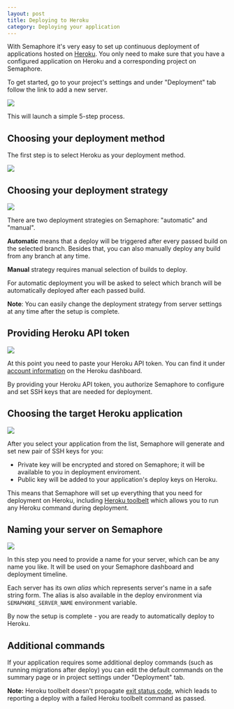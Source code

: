 ```yaml
---
layout: post
title: Deploying to Heroku
category: Deploying your application
---
```


With Semaphore it's very easy to set up continuous deployment of applications hosted on [Heroku](https://www.heroku.com/). You only need to make sure that you have a configured application on Heroku and a corresponding project on Semaphore.

To get started, go to your project's settings and under "Deployment" tab follow the link to add a new server.

<img src="/docs/assets/img/deploying-to-heroku/settings.png" class="img-responsive">

This will launch a simple 5-step process.

## Choosing your deployment method

The first step is to select Heroku as your deployment method.

<img src="/docs/assets/img/deployment-method.png" class="img-responsive">

## Choosing your deployment strategy

<img src="/docs/assets/img/deploying-to-heroku/deployment-strategy.png" class="img-responsive">

There are two deployment strategies on Semaphore: "automatic" and "manual".

**Automatic** means that a deploy will be triggered after every passed build on the selected branch. Besides that, you can also manually deploy any build from any branch at any time.

**Manual** strategy requires manual selection of builds to deploy.

For automatic deployment you will be asked to select which branch will be automatically deployed after each passed build.

**Note**: You can easily change the deployment strategy from server settings at any time after the setup is complete.

## Providing Heroku API token

<img src="/docs/assets/img/deploying-to-heroku/heroku-api-key.png" class="img-responsive">

At this point you need to paste your Heroku API token. You can find it under [account information](https://dashboard.heroku.com/account) on the Heroku dashboard.

By providing your Heroku API token, you authorize Semaphore to configure and set SSH keys that are needed for deployment.

## Choosing the target Heroku application

<img src="/docs/assets/img/deploying-to-heroku/select-heroku-application.png" class="img-responsive">

After you select your application from the list, Semaphore will generate and set new pair of SSH keys for you:

- Private key will be encrypted and stored on Semaphore; it will be available to you in deployment enviroment.
- Public key will be added to your application's deploy keys on Heroku.

This means that Semaphore will set up everything that you need for deployment on Heroku, including [Heroku toolbelt](https://toolbelt.heroku.com) which allows you to run any Heroku command during deployment.

## Naming your server on Semaphore

<img src="/docs/assets/img/deploying-to-heroku/server-name.png" class="img-responsive">

In this step you need to provide a name for your server, which can be any name you like. It will be used on your Semaphore dashboard and deployment timeline.

Each server has its own _alias_ which represents server's name in a safe string form. The alias is also available in the deploy environment via `SEMAPHORE_SERVER_NAME` environment variable.

By now the setup is complete - you are ready to automatically deploy to Heroku.

## Additional commands

If your application requires some additional deploy commands (such as running migrations after deploy) you can edit the default commands on the summary page or in project settings under "Deployment" tab.

**Note:** Heroku toolbelt doesn't propagate [exit status code](/docs/failed-heroku-db-migration-reported-as-passed.html), which leads to
reporting a deploy with a failed Heroku toolbelt command as passed.
